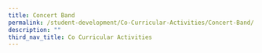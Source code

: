 ```yaml
---
title: Concert Band
permalink: /student-development/Co-Curricular-Activities/Concert-Band/
description: ""
third_nav_title: Co Curricular Activities
---
```

